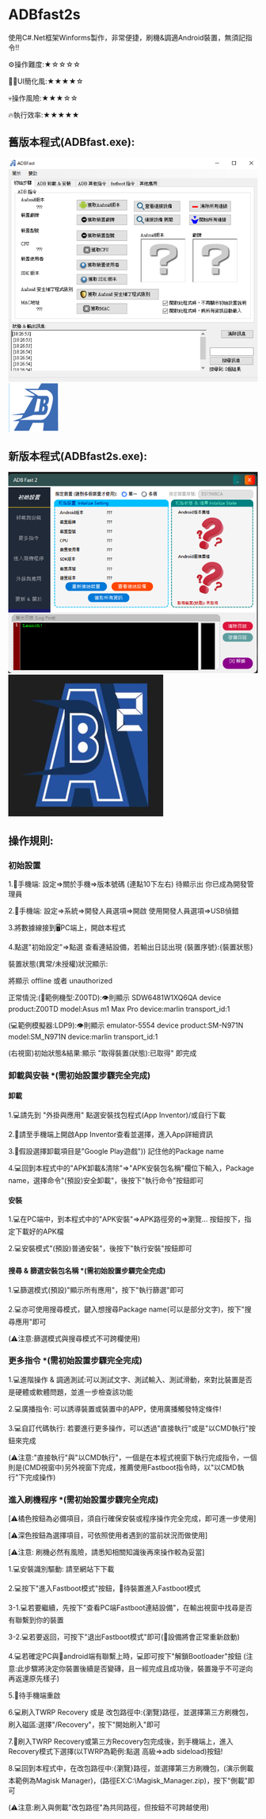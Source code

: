 # ADBfast2s
使用C#.Net框架Winforms製作，非常便捷，刷機&調適Android裝置，無須記指令!!

⚙️操作難度:★☆☆☆☆

🏳️‍🌈UI簡化風:★★★★☆

💀操作風險:★★★☆☆

🔥執行效率:★★★★★

## 舊版本程式(ADBfast.exe):
![shot_1](https://github.com/s104425108/ADBfast2/blob/main/old_ver_picA.png)
![shot_1](https://github.com/s104425108/ADBfast2/blob/main/ico_1.png)
## 新版本程式(ADBfast2s.exe):
![shot_1](https://github.com/s104425108/ADBfast2/blob/main/new_ver_picA.png)
![shot_1](https://github.com/s104425108/ADBfast2/blob/main/ico_2.jpg)

## 操作規則:

### 初始設置

1.📲手機端: 設定=>關於手機=>版本號碼 (連點10下左右) 待顯示出 你已成為開發管理員

2.📲手機端: 設定=>系統=>開發人員選項=>開啟 使用開發人員選項=>USB偵錯

3.將數據線接到🖥️PC端上，開啟本程式

4.點選"初始設定"=>點選 查看連結設備，若輸出日誌出現 {裝置序號}:{裝置狀態}

裝置狀態(異常/未授權)狀況顯示:

將顯示 offline 或者 unauthorized

正常情況:(📲範例機型:Z00TD):👁️則顯示 SDW6481W1XQ6QA   device product:Z00TD model:Asus m1 Max Pro device:marlin transport_id:1

(💻範例模擬器:LDP9):👁️則顯示 emulator-5554   device product:SM-N971N model:SM_N971N device:marlin transport_id:1

(右視窗)初始狀態&結果:顯示 "取得裝置(狀態):已取得" 即完成

### 卸載與安裝 *(需初始設置步驟完全完成)

#### 卸載

1.💻請先到 "外掛與應用" 點選安裝找包程式(App Inventor)/或自行下載

2.📲請至手機端上開啟App Inventor查看並選擇，進入App詳細資訊

3.📲假設選擇卸載項目是"Google Play遊戲")) 記住他的Package name

4.💻回到本程式中的"APK卸載&清除"=>"APK安裝包名稱"欄位下輸入，Package name，選擇命令"(預設)安全卸載"，後按下"執行命令"按鈕即可

#### 安裝

1.💻在PC端中，到本程式中的"APK安裝"=>APK路徑旁的=>瀏覽... 按鈕按下，指定下載好的APK檔

2.💻安裝模式"(預設)普通安裝"，後按下"執行安裝"按鈕即可

#### 搜尋 & 篩選安裝包名稱 *(需初始設置步驟完全完成)

1.💻篩選模式(預設)"顯示所有應用"，按下"執行篩選"即可

2.💻亦可使用搜尋模式，鍵入想搜尋Package name(可以是部分文字)，按下"搜尋應用"即可

(⚠️注意:篩選模式與搜尋模式不可跨欄使用)

### 更多指令 *(需初始設置步驟完全完成)

1.💻進階操作 & 調適測試:可以測試文字、測試輸入、測試滑動，來對比裝置是否是硬體或軟體問題，並進一步檢查該功能

2.💻廣播指令: 可以誘導裝置或裝置中的APP，使用廣播觸發特定條件!

3.💻自訂代碼執行: 若要進行更多操作，可以透過"直接執行"或是"以CMD執行"按鈕來完成

(⚠️注意:"直接執行"與"以CMD執行"，一個是在本程式視窗下執行完成指令，一個則是(CMD視窗中)另外視窗下完成，推薦使用Fastboot指令時，以"以CMD執行"下完成操作)

### 進入刷機程序 *(需初始設置步驟完全完成)

[⚠️橘色按鈕為必備項目，須自行確保安裝或程序操作完全完成，即可進一步使用]

[⚠️深色按鈕為選擇項目，可依照使用者遇到的當前狀況而做使用]

[⚠️注意: 刷機必然有風險，請悉知相關知識後再來操作較為妥當]

1.💻安裝識別驅動: 請至網站下下載

2.💻按下"進入Fastboot模式"按鈕，📲待裝置進入Fastboot模式

3-1.💻若要繼續，先按下"查看PC端Fastboot連結設備"，在輸出視窗中找尋是否有聯繫到你的裝置

3-2.💻若要返回，可按下"退出Fastboot模式"即可(📲設備將會正常重新啟動)

4.💻若確定PC與📲android端有聯繫上時，💻即可按下"解鎖Bootloader"按鈕 (注意:此步驟將決定你裝置後續是否變磚，且一經完成且成功後，裝置幾乎不可逆向再返還原先樣子)

5.📲待手機端重啟

6.💻刷入TWRP Recovery 或是 改包路徑中:{瀏覽}路徑，並選擇第三方刷機包，刷入磁區:選擇"/Recovery"，按下"開始刷入"即可

7.📲刷入TWRP Recovery或第三方Recovery包完成後，到手機端上，進入Recovery模式下選擇(以TWRP為範例:點選 高級=>adb sideload)按鈕!

8.💻回到本程式中，在改包路徑中:{瀏覽}路徑，並選擇第三方刷機包，(演示側載本範例為Magisk Manager)，(路徑EX:C:\Magisk_Manager.zip)，按下"側載"即可

(⚠️注意:刷入與側載"改包路徑"為共同路徑，但按鈕不可跨越使用)
